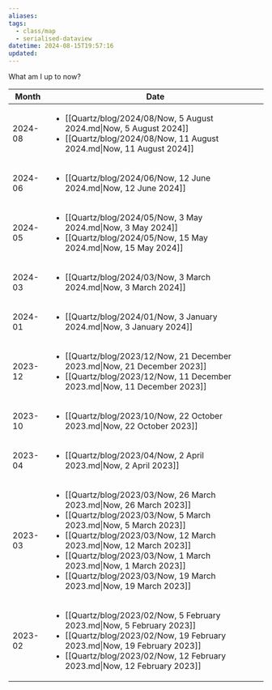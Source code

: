 ```yaml
---
aliases: 
tags:
  - class/map
  - serialised-dataview
datetime: 2024-08-15T19:57:16
updated:
---
```

What am I up to now?

<!-- QueryToSerialize: table rows.file.link as Date from #class/now group by dateformat(datetime, "yyyy-MM") AS Month sort Month desc -->
<!-- SerializedQuery: table rows.file.link as Date from #class/now group by dateformat(datetime, "yyyy-MM") AS Month sort Month desc -->

| Month   | Date                                                                                                                                                                                                                                                                                                                                                                                         |
| ------- | -------------------------------------------------------------------------------------------------------------------------------------------------------------------------------------------------------------------------------------------------------------------------------------------------------------------------------------------------------------------------------------------- |
| 2024-08 | <ul><li>[[Quartz/blog/2024/08/Now, 5 August 2024.md\|Now, 5 August 2024]]</li><li>[[Quartz/blog/2024/08/Now, 11 August 2024.md\|Now, 11 August 2024]]</li></ul>                                                                                                                                                                                                                            |
| 2024-06 | <ul><li>[[Quartz/blog/2024/06/Now, 12 June 2024.md\|Now, 12 June 2024]]</li></ul>                                                                                                                                                                                                                                                                                                           |
| 2024-05 | <ul><li>[[Quartz/blog/2024/05/Now, 3 May 2024.md\|Now, 3 May 2024]]</li><li>[[Quartz/blog/2024/05/Now, 15 May 2024.md\|Now, 15 May 2024]]</li></ul>                                                                                                                                                                                                                                        |
| 2024-03 | <ul><li>[[Quartz/blog/2024/03/Now, 3 March 2024.md\|Now, 3 March 2024]]</li></ul>                                                                                                                                                                                                                                                                                                           |
| 2024-01 | <ul><li>[[Quartz/blog/2024/01/Now, 3 January 2024.md\|Now, 3 January 2024]]</li></ul>                                                                                                                                                                                                                                                                                                       |
| 2023-12 | <ul><li>[[Quartz/blog/2023/12/Now, 21 December 2023.md\|Now, 21 December 2023]]</li><li>[[Quartz/blog/2023/12/Now, 11 December 2023.md\|Now, 11 December 2023]]</li></ul>                                                                                                                                                                                                                  |
| 2023-10 | <ul><li>[[Quartz/blog/2023/10/Now, 22 October 2023.md\|Now, 22 October 2023]]</li></ul>                                                                                                                                                                                                                                                                                                     |
| 2023-04 | <ul><li>[[Quartz/blog/2023/04/Now, 2 April 2023.md\|Now, 2 April 2023]]</li></ul>                                                                                                                                                                                                                                                                                                           |
| 2023-03 | <ul><li>[[Quartz/blog/2023/03/Now, 26 March 2023.md\|Now, 26 March 2023]]</li><li>[[Quartz/blog/2023/03/Now, 5 March 2023.md\|Now, 5 March 2023]]</li><li>[[Quartz/blog/2023/03/Now, 12 March 2023.md\|Now, 12 March 2023]]</li><li>[[Quartz/blog/2023/03/Now, 1 March 2023.md\|Now, 1 March 2023]]</li><li>[[Quartz/blog/2023/03/Now, 19 March 2023.md\|Now, 19 March 2023]]</li></ul> |
| 2023-02 | <ul><li>[[Quartz/blog/2023/02/Now, 5 February 2023.md\|Now, 5 February 2023]]</li><li>[[Quartz/blog/2023/02/Now, 19 February 2023.md\|Now, 19 February 2023]]</li><li>[[Quartz/blog/2023/02/Now, 12 February 2023.md\|Now, 12 February 2023]]</li></ul>                                                                                                                                   |
<!-- SerializedQuery END -->
